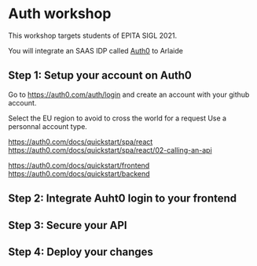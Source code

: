 # Auth workshop

This workshop targets students of EPITA SIGL 2021.

You will integrate an SAAS IDP called [Auth0](https://auth0.com/) to Arlaide

## Step 1: Setup your account on Auth0

Go to https://auth0.com/auth/login and create an account with your github account.

Select the EU region to avoid to cross the world for a request
Use a personnal account type.

https://auth0.com/docs/quickstart/spa/react
https://auth0.com/docs/quickstart/spa/react/02-calling-an-api

https://auth0.com/docs/quickstart/frontend
https://auth0.com/docs/quickstart/backend

## Step 2: Integrate Auht0 login to your frontend

## Step 3: Secure your API

## Step 4: Deploy your changes


